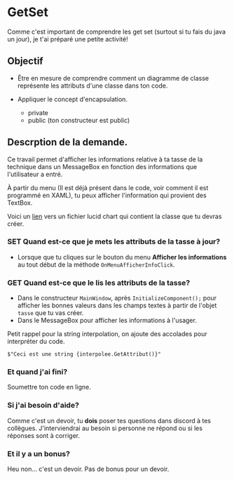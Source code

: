 # GetSet

Comme c'est important de comprendre les get set (surtout si tu fais du java un jour), je t'ai préparé une petite activité!

## Objectif

- Être en mesure de comprendre comment un diagramme de classe représente les attributs d'une classe dans ton code.

- Appliquer le concept d'encapsulation.
  - private
  - public (ton constructeur est public)

## Descrption de la demande.

Ce travail permet d'afficher les informations relative à ta tasse de la technique dans un MessageBox en fonction des informations que l'utilisateur a entré.

À partir du menu (Il est déjà présent dans le code, voir comment il est programmé en XAML), tu peux afficher l'information qui provient des TextBox.

Voici un [lien](https://lucid.app/lucidchart/b3506825-66cb-4a0d-8003-16d72f5e9bdd/edit?viewport_loc=-1855%2C-203%2C3071%2C1511%2C0_0&invitationId=inv_5cf64bef-0880-4518-9e11-9b24568a36e0) vers un fichier lucid chart qui contient la classe que tu devras créer.

### SET Quand est-ce que je mets les attributs de la tasse à jour?

- Lorsque que tu cliques sur le bouton du menu **Afficher les informations** au tout début de la méthode `OnMenuAfficherInfoClick`.

### GET Quand est-ce que le lis les attributs de la tasse?

- Dans le constructeur `MainWindow`, après `InitializeComponent();` pour afficher les bonnes valeurs dans les champs textes à partir de l'objet `tasse` que tu vas créer.
- Dans le MessageBox pour afficher les informations à l'usager.

Petit rappel pour la string interpolation, on ajoute des accolades pour interpréter du code.

`$"Ceci est une string {interpolee.GetAttribut()}"`

### Et quand j'ai fini?

Soumettre ton code en ligne.

### Si j'ai besoin d'aide?

Comme c'est un devoir, tu **dois** poser tes questions dans discord à tes collègues. J'interviendrai au besoin si personne ne répond ou si les réponses sont à corriger.

### Et il y a un bonus?

Heu non... c'est un devoir. Pas de bonus pour un devoir.
